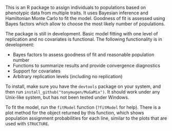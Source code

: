 This is an R package to assign individuals to populations based on phenotypic data from multiple traits. It uses Bayesian inference and Hamiltonian Monte Carlo to fit the model. Goodness of fit is assessed using Bayes factors which allow to choose the most likely number of populations.

The package is still in development. Basic model fitting with one level of replication and no covariates is functional. The following functionality is in development:

 - Bayes factors to assess goodness of fit and reasonable population number
 - Functions to summarize results and provide convergence diagnostics
 - Support for covariates
 - Arbitrary replication levels (including no replication)

To install, make sure you have the `devtools` package on your system, and then run `install_github("tonymugen/MuGaMix")`. It should work under any Unix-like system, but has not been tested under Windows.

To fit the model, run the `fitModel` function (`?fitModel` for help). There is a plot method for the object returned by this function, which shows population assignment probabilities for each line, similar to the plots that are used with `STRUCTURE`.

